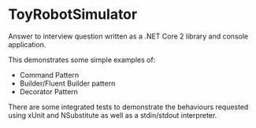 # ToyRobotSimulator

Answer to interview question written as a .NET Core 2 library and console application.

This demonstrates some simple examples of:
- Command Pattern
- Builder/Fluent Builder pattern
- Decorator Pattern

There are some integrated tests to demonstrate the behaviours requested using xUnit and NSubstitute as well as a stdin/stdout interpreter.